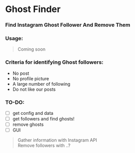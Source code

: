 # Ghost Finder
### Find Instagram Ghost Follower And Remove Them 

### Usage:
  > Coming soon


### Criteria for identifying Ghost followers:  
  - No post 
  - No profile picture
  - A large number of following
  - Do not like our posts



### TO-DO:
  - [ ] get config and data
  - [ ] get followers and find ghosts!
  - [ ] remove ghosts 
  - [ ] GUI
  
> Gather information with Instagram API \
> Remove followers with ..?

 
  
